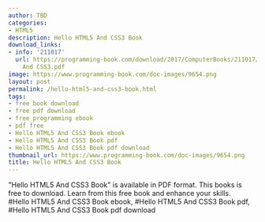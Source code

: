 ```yaml
---
author: TBD
categories:
- HTML5
description: Hello HTML5 And CSS3 Book
download_links:
- info: '211017'
  url: https://programming-book.com/download/2017/ComputerBooks/211017/Hello HTML5
    And CSS3.pdf
image: https://www.programming-book.com/doc-images/9654.png
layout: post
permalink: /hello-html5-and-css3-book.html
tags:
- free book download
- free pdf download
- free programming ebook
- pdf free
- Hello HTML5 And CSS3 Book ebook
- Hello HTML5 And CSS3 Book pdf
- Hello HTML5 And CSS3 Book pdf download
thumbnail_url: https://www.programming-book.com/doc-images/9654.png
title: Hello HTML5 And CSS3 Book
---
```


 
<div class="item-desc text-justify">
  "Hello HTML5 And CSS3 Book" is available in PDF format. This books is free to download. Learn from this free book and enhance your skills.
  <br>
  #Hello HTML5 And CSS3 Book ebook, #Hello HTML5 And CSS3 Book pdf, #Hello HTML5 And CSS3 Book pdf download
</div>